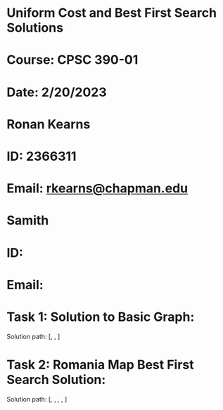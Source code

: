 # Uniform Cost and Best First Search Solutions

# Course: CPSC 390-01

# Date: 2/20/2023

# Ronan Kearns

# ID: 2366311

# Email: rkearns@chapman.edu

# Samith

# ID:

# Email:

# Task 1: Solution to Basic Graph:

Solution path: [<Node S>, <Node C>, <Node G>]

# Task 2: Romania Map Best First Search Solution:

Solution path: [<Node Arad>, <Node Sibiu>, <Node Rimnicu>, <Node Pitesti>, <Node Bucharest>]
